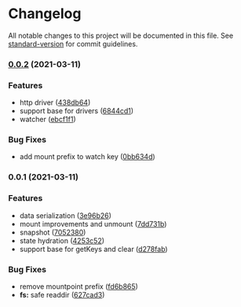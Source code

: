 # Changelog

All notable changes to this project will be documented in this file. See [standard-version](https://github.com/conventional-changelog/standard-version) for commit guidelines.

### [0.0.2](https://github.com/unjsio/unstorage/compare/v0.0.1...v0.0.2) (2021-03-11)


### Features

* http driver ([438db64](https://github.com/unjsio/unstorage/commit/438db6427602a08343c8836a3386b9d712ca6ee9))
* support base for drivers ([6844cd1](https://github.com/unjsio/unstorage/commit/6844cd11373c7aeee49780322d4c23c48342eb8a))
* watcher ([ebcf1f1](https://github.com/unjsio/unstorage/commit/ebcf1f1a742756b78adaa955bdc90615554404cf))


### Bug Fixes

* add mount prefix to watch key ([0bb634d](https://github.com/unjsio/unstorage/commit/0bb634dcc51de2f32f2b2b892efa9090ef2c6885))

### 0.0.1 (2021-03-11)


### Features

* data serialization ([3e96b26](https://github.com/unjsio/unstorage/commit/3e96b262385f47df837dc664190b9c33e5afdd72))
* mount improvements and unmount ([7dd731b](https://github.com/unjsio/unstorage/commit/7dd731b3c27675ff81cf45b2d7425268ff86d300))
* snapshot ([7052380](https://github.com/unjsio/unstorage/commit/7052380cffa27fba877be575dd46aeaee3b98e3a))
* state hydration ([4253c52](https://github.com/unjsio/unstorage/commit/4253c526f8d5279ff13f9364427418a0d7cfd16a))
* support base for getKeys and clear ([d278fab](https://github.com/unjsio/unstorage/commit/d278fab9a43316f77a7b3ec6d67bc34089e1b34d))


### Bug Fixes

* remove mountpoint prefix ([fd6b865](https://github.com/unjsio/unstorage/commit/fd6b865ac1abf7f9fa67dc8d54aef8911331e1a4))
* **fs:** safe readdir ([627cad3](https://github.com/unjsio/unstorage/commit/627cad3173955b2dabd70b500f59b1f0932a043a))
